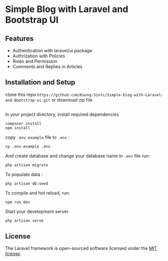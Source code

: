 # Simple Blog with Laravel and Bootstrap UI

## Features
- Authentication with laravel/ui package
- Authrization with Policies
- Roles and Permission
- Comments and Replies in Articles

## Installation and Setup
clone this repo `https://github.com/Kaung-Sintc/Simple-blog-with-Laravel-and-Bootstrap-ui.git` or download zip file
##
In your project directory, 
install required dependencies
```
composer install
npm install
```
copy `.env.example` file to `.env` :
```
cp .env.example .env
```
And create database and change your database name in `.env` file run:
```
php artisan migrate
```
To populate data :
```
php artisan db:seed
```
To compile and hot reload, run:
```
npm run dev
```
Start your development server
```
php artisan serve
```

## License

The Laravel framework is open-sourced software licensed under the [MIT license](https://opensource.org/licenses/MIT).
